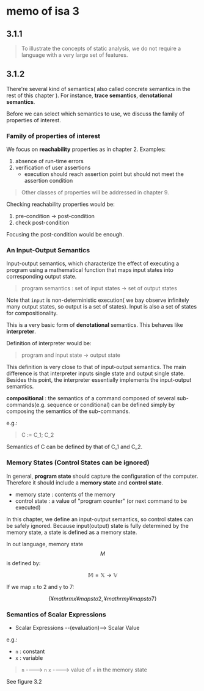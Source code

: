 <script type="text/javascript" async src="https://cdnjs.cloudflare.com/ajax/libs/mathjax/2.7.7/MathJax.js?config=TeX-MML-AM_CHTML">
</script>
<script type="text/x-mathjax-config">
 MathJax.Hub.Config({
 tex2jax: {
 inlineMath: [['$', '$'] ],
 displayMath: [ ['$$','$$'], ["\\[","\\]"] ]
 }
 });
</script>

# memo of isa 3

## 3.1.1

> To illustrate the concepts of static analysis, we do not require a language with a very large set of features.

## 3.1.2

There're several kind of semantics( also called concrete semantics in the rest of this chapter ).
For instance, __trace semantics__, __denotational semantics__.

Before we can select which semantics to use, we discuss the family of properties of interest.

### Family of properties of interest

We focus on __reachability__ properties as in chapter 2.
Examples:

1. absence of run-time errors
2. verification of user assertions
   - execution should reach assertion point but should not meet the assertion condition

> Other classes of properties will be addressed in chapter 9.

Checking reachability properties would be:

1. pre-condition -> post-condition
2. check post-condition

Focusing the post-condition would be enough.

### An Input-Output Semantics

Input-output semantics, which characterize the effect of executing a program using a mathematical function that maps input states into corresponding output state.

> program semantics : set of input states -> set of output states

Note that `input` is non-deterministic execution( we bay observe infinitely many output states, so output is a set of states).
Input is also a set of states for compositionality.

This is a very basic form of __denotational__ semantics. This behaves like __interpreter__.

Definition of interpreter would be:

> program and input state -> output state

This definition is very close to that of input-output semantics.
The main difference is that interpreter inputs single state and output single state.
Besides this point, the interpreter essentially implements the input-output semantics.

**compositional** : the semantics of a command composed of several sub-commands(e.g. sequence or conditional) can be defined simply by composing the semantics of the sub-commands.

e.g.:

> C := C_1; C_2

Semantics of C can be defined by that of C_1 and C_2.

### Memory States (Control States can be ignored)

In general, __program state__ should capture the configuration of the computer.
Therefore it should include a __memory state__ and __control state__.

- memory state : contents of the memory
- control state : a value of "program counter" (or next command to be executed)

In this chapter, we define an input-output semantics, so control states can be safely ignored.
Because input(output) state is fully determined by the memory state, a state is defined as a memory state.

In out language, memory state $$M$$ is defined by:
```math
\mathbb{M} = \mathbb{X} \longrightarrow \mathbb{V}
```

If we map `x` to 2 and `y` to 7:
```math
\{ ¥mathrm{x} ¥mapsto 2, ¥mathrm{y} ¥mapsto 7\}
```

### Semantics of Scalar Expressions

- Scalar Expressions --(evaluation)--> Scalar Value

e.g.:

- `n` : constant
- `x` : variable

> `n` ----> `n`
> `x` ----> value of `x` in the memory state

See figure 3.2
